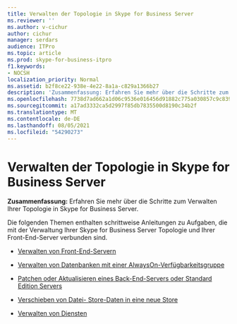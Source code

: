 ```yaml
---
title: Verwalten der Topologie in Skype for Business Server
ms.reviewer: ''
ms.author: v-cichur
author: cichur
manager: serdars
audience: ITPro
ms.topic: article
ms.prod: skype-for-business-itpro
f1.keywords:
- NOCSH
localization_priority: Normal
ms.assetid: b2f8ce22-938e-4e22-8a1a-c829a1366b27
description: 'Zusammenfassung: Erfahren Sie mehr über die Schritte zum Verwalten Ihrer Topologie in Skype for Business Server.'
ms.openlocfilehash: 7738d7ad662a1d06c9536e016456d91882c775a030857c9c839fd04a55d0da76
ms.sourcegitcommit: a17ad3332ca5d2997f85db7835500d8190c34b2f
ms.translationtype: MT
ms.contentlocale: de-DE
ms.lasthandoff: 08/05/2021
ms.locfileid: "54290273"
---
```

# <a name="manage-your-topology-in-skype-for-business-server"></a>Verwalten der Topologie in Skype for Business Server 
 
**Zusammenfassung:** Erfahren Sie mehr über die Schritte zum Verwalten Ihrer Topologie in Skype for Business Server.
  
Die folgenden Themen enthalten schrittweise Anleitungen zu Aufgaben, die mit der Verwaltung Ihrer Skype for Business Server Topologie und Ihrer Front-End-Server verbunden sind.
  
- [Verwalten von Front-End-Servern](manage-front-end-servers.md)
    
- [Verwalten von Datenbanken mit einer AlwaysOn-Verfügbarkeitsgruppe](manage-databases.md)

- [Patchen oder Aktualisieren eines Back-End-Servers oder Standard Edition Servers](patch-or-update-a-back-end-or-standard-edition-server.md)
    
- [Verschieben von Datei- Store-Daten in eine neue Store](../../help-topics/help-topobld/move-file-store-data.md)

- [Verwalten von Diensten](manage-services.md)

    

